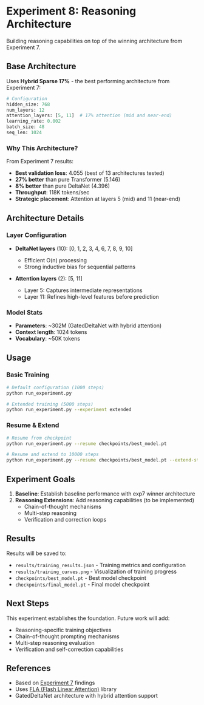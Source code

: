 # Experiment 8: Reasoning Architecture

Building reasoning capabilities on top of the winning architecture from Experiment 7.

## Base Architecture

Uses **Hybrid Sparse 17%** - the best performing architecture from Experiment 7:

```python
# Configuration
hidden_size: 768
num_layers: 12
attention_layers: [5, 11]  # 17% attention (mid and near-end)
learning_rate: 0.002
batch_size: 48
seq_len: 1024
```

### Why This Architecture?

From Experiment 7 results:
- **Best validation loss**: 4.055 (best of 13 architectures tested)
- **27% better** than pure Transformer (5.146)
- **8% better** than pure DeltaNet (4.396)
- **Throughput**: 118K tokens/sec
- **Strategic placement**: Attention at layers 5 (mid) and 11 (near-end)

## Architecture Details

### Layer Configuration
- **DeltaNet layers** (10): [0, 1, 2, 3, 4, 6, 7, 8, 9, 10]
  - Efficient O(n) processing
  - Strong inductive bias for sequential patterns
  
- **Attention layers** (2): [5, 11]
  - Layer 5: Captures intermediate representations
  - Layer 11: Refines high-level features before prediction

### Model Stats
- **Parameters**: ~302M (GatedDeltaNet with hybrid attention)
- **Context length**: 1024 tokens
- **Vocabulary**: ~50K tokens

## Usage

### Basic Training

```bash
# Default configuration (1000 steps)
python run_experiment.py

# Extended training (5000 steps)
python run_experiment.py --experiment extended
```

### Resume & Extend

```bash
# Resume from checkpoint
python run_experiment.py --resume checkpoints/best_model.pt

# Resume and extend to 10000 steps
python run_experiment.py --resume checkpoints/best_model.pt --extend-steps 10000
```

## Experiment Goals

1. **Baseline**: Establish baseline performance with exp7 winner architecture
2. **Reasoning Extensions**: Add reasoning capabilities (to be implemented)
   - Chain-of-thought mechanisms
   - Multi-step reasoning
   - Verification and correction loops

## Results

Results will be saved to:
- `results/training_results.json` - Training metrics and configuration
- `results/training_curves.png` - Visualization of training progress
- `checkpoints/best_model.pt` - Best model checkpoint
- `checkpoints/final_model.pt` - Final model checkpoint

## Next Steps

This experiment establishes the foundation. Future work will add:
- Reasoning-specific training objectives
- Chain-of-thought prompting mechanisms
- Multi-step reasoning evaluation
- Verification and self-correction capabilities

## References

- Based on [Experiment 7](../exp7_hybrid_deltanet_ablation/README.md) findings
- Uses [FLA (Flash Linear Attention)](https://github.com/sustcsonglin/flash-linear-attention) library
- GatedDeltaNet architecture with hybrid attention support

